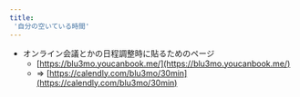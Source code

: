 ```yaml
---
title:
 '自分の空いている時間'
---
```


- オンライン会議とかの日程調整時に貼るためのページ
    - [https://blu3mo.youcanbook.me/](https://blu3mo.youcanbook.me/)
    - => [https://calendly.com/blu3mo/30min](https://calendly.com/blu3mo/30min)
